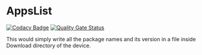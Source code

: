 # AppsList

[![Codacy Badge](https://api.codacy.com/project/badge/Grade/8a2af012a3d94fc6acba868d07967fd1)](https://app.codacy.com/manual/rohit5k2/AppsList?utm_source=github.com&utm_medium=referral&utm_content=rohit5k2/AppsList&utm_campaign=Badge_Grade_Dashboard)
[![Quality Gate Status](https://sonarcloud.io/api/project_badges/measure?project=rohit5k2_AppsList&metric=alert_status)](https://sonarcloud.io/dashboard?id=rohit5k2_AppsList)

This would simply write all the package names and its version in a file inside Download directory of the device.
